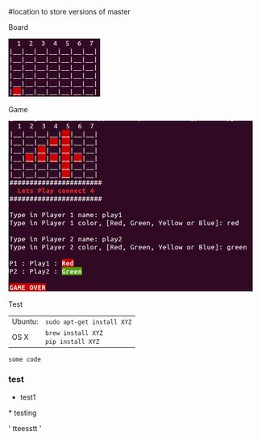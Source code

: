 #location to store versions of master

Board

![alt tag](https://github.com/chadgsmith/Python-Learning/blob/master/Luis/Pictures/Board.png)

Game

![alt tag](https://github.com/chadgsmith/Python-Learning/blob/master/Luis/Pictures/Game_init.png)

Test


<table>
<tr>
<td>Ubuntu:
<td><code>sudo apt-get install XYZ</code>
<tr>
<td>OS X
<td><code>brew install XYZ</code></br>
<code>pip install XYZ</code></td>
</table>

```
some code
```

### test
 - test1

\* testing

 ' tteesstt '
